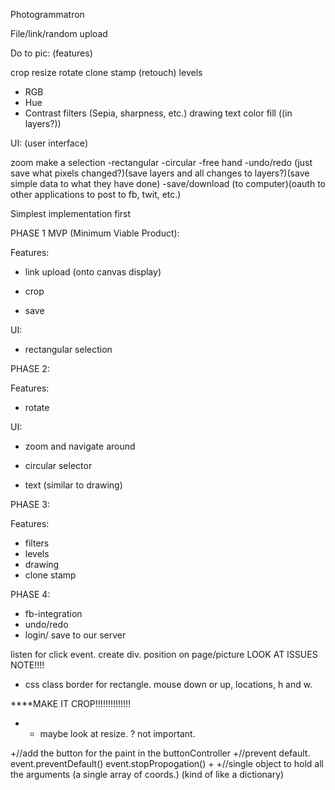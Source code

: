 Photogrammatron

File/link/random upload

Do to pic: (features)

crop
resize
rotate
clone stamp (retouch)
levels
 - RGB
 - Hue
 - Contrast
filters (Sepia, sharpness, etc.)
drawing
text
color fill
((in layers?))


UI: (user interface)

zoom
make a selection
	-rectangular
	-circular
	-free hand
	-undo/redo (just save what pixels changed?)(save layers and all changes to layers?)(save simple data to what they have done)
	-save/download (to computer)(oauth to other applications to post to fb, twit, etc.)



Simplest implementation first


PHASE 1 MVP (Minimum Viable Product):

Features:
+ link upload (onto canvas display)

+ crop
+ save

UI:
+ rectangular selection


PHASE 2:

Features:
+ rotate 

UI:
+ zoom and navigate around
- circular selector 
+ text (similar to drawing)


PHASE 3:

Features:
- filters
- levels
- drawing
- clone stamp


PHASE 4:

- fb-integration
- undo/redo
- login/ save to our server


listen for click event. create div. position on page/picture LOOK AT ISSUES NOTE!!!!

- css class border for rectangle. mouse down or up, locations, h and w.

****MAKE IT CROP!!!!!!!!!!!!!!
- - maybe look at resize. ? not important.

+//add the button for the paint in the buttonController
+//prevent default. event.preventDefault() event.stopPropogation()
+
+//single object to hold all the arguments (a single array of coords.) (kind of like a dictionary)
